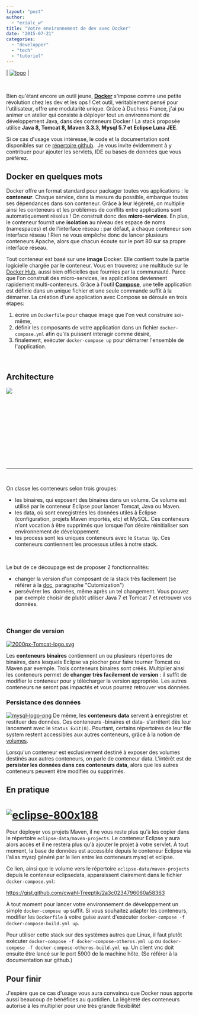 ```yaml
---
layout: "post"
author: 
  - "erialc_w"
title: "Votre environnement de dev avec Docker"
date: "2015-07-21"
categories: 
  - "developper"
  - "tech"
  - "tutoriel"
---
```


| [![logo](/assets/2015/07/2015-07-21-votre-environnement-de-dev-avec-docker/logo.png)](/assets/2015/07/2015-07-21-votre-environnement-de-dev-avec-docker/logo.png) |

 

Bien qu'étant encore un outil jeune, **[Docker](https://www.docker.com/)** s'impose comme une petite révolution chez les dev et les ops ! Cet outil, véritablement pensé pour l'utilisateur, offre une modularité unique. Grâce à Duchess France, j'ai pu animer un atelier qui consiste à déployer tout un environnement de développement Java, dans des conteneurs Docker ! La stack proposée utilise **Java 8, Tomcat 8, Maven 3.3.3, Mysql 5.7 et Eclipse Luna JEE**.

Si ce cas d'usage vous intéresse, le code et la documentation sont disponibles sur ce [répertoire github](https://github.com/cwahl-Treeptik/jdev-env-java).  Je vous invite évidemment à y contribuer pour ajouter les servlets, IDE ou bases de données que vous préférez.

## Docker en quelques mots

Docker offre un format standard pour packager toutes vos applications : le **conteneur**. Chaque service, dans la mesure du possible, embarque toutes ses dépendances dans son conteneur. Grâce à leur légèreté, on multiplie ainsi les conteneurs et les problèmes de conflits entre applications sont automatiquement résolus ! On construit donc des **micro-services**. En plus, le conteneur fournit une **isolation** au niveau des espace de noms (namespaces) et de l'interface réseau : par défaut, à chaque conteneur son interface réseau ! Rien ne vous empêche donc de lancer plusieurs conteneurs Apache, alors que chacun écoute sur le port 80 sur sa propre interface réseau.

Tout conteneur est basé sur une **image** Docker. Elle contient toute la partie logicielle chargée par le conteneur. Vous en trouverez une multitude sur le [Docker Hub](https://registry.hub.docker.com/), aussi bien officielles que fournies par la communauté. Parce que l'on construit des micro-services, les applications deviennent rapidement multi-conteneurs. Grâce à l'outil **[Compose](https://docs.docker.com/compose/)**, une telle application est définie dans un unique fichier et une seule commande suffit à la démarrer. La création d'une application avec Compose se déroule en trois étapes:

1. écrire un `Dockerfile` pour chaque image que l'on veut construire soi-même,
2. définir les composants de votre application dans un fichier `docker-compose.yml` afin qu'ils puissent interagir comme désiré,
3. finalement, exécuter `docker-compose up` pour démarrer l'ensemble de l'application.

 

## **Architecture**

[![](/assets/2015/07/2015-07-21-votre-environnement-de-dev-avec-docker/javadev.png)](/assets/2015/07/2015-07-21-votre-environnement-de-dev-avec-docker/javadev.png)

 

 

 

 

 

 

* * *

 

On classe les conteneurs selon trois groupes:

- les binaires, qui exposent des binaires dans un volume. Ce volume est utilisé par le conteneur Eclipse pour lancer Tomcat, Java ou Maven.
- les data, où sont enregistrées les données utiles à Eclipse (configuration, projets Maven importés, etc) et MySQL. Ces conteneurs n'ont vocation à être supprimés que lorsque l'on désire réinitialiser son environnement de développement.
- les process sont les uniques conteneurs avec le `Status Up`. Ces conteneurs contiennent les processus utiles à notre stack.

 

Le but de ce découpage est de proposer 2 fonctionnalités:

- changer la version d'un composant de la stack très facilement (se référer à la [doc](https://github.com/cwahl-Treeptik/jdev-env-java/#a-java-development-environment-with-eclipse-as-an-ide-in-a-few-docker-containers-), paragraphe "Cutomization")
- persévérer les  données, même après un tel changement. Vous pouvez par exemple choisir de plutôt utiliser Java 7 et Tomcat 7 et retrouver vos données.

 

### Changer de version

[![2000px-Tomcat-logo.svg](/assets/2015/07/2015-07-21-votre-environnement-de-dev-avec-docker/2000px-Tomcat-logo.svg_-300x200.png)](/assets/2015/07/2015-07-21-votre-environnement-de-dev-avec-docker/2000px-Tomcat-logo.svg_.png)

Les **conteneurs binaires** contiennent un ou plusieurs répertoires de binaires, dans lesquels Eclipse va piocher pour faire tourner Tomcat ou Maven par exemple. Trois conteneurs binaires sont créés. Multiplier ainsi les conteneurs permet de **changer très facilement de version** : il suffit de modifier le conteneur pour y télécharger la version appropriée. Les autres conteneurs ne seront pas impactés et vous pourrez retrouver vos données.

### Persistance des données

[![mysql-logo-png](/assets/2015/07/2015-07-21-votre-environnement-de-dev-avec-docker/mysql-logo-png-300x225.png)](/assets/2015/07/2015-07-21-votre-environnement-de-dev-avec-docker/mysql-logo-png.png) De même, les **conteneurs data** servent à enregistrer et restituer des données. Ces conteneurs -binaires et data- s'arrêtent dès leur lancement avec le `Status Exit(0)`. Pourtant, certains répertoires de leur file system restent accessibles aux autres conteneurs, grâce à la notion de [volumes](https://docs.docker.com/userguide/dockervolumes/#creating-and-mounting-a-data-volume-container).

Lorsqu'un conteneur est exclusivement destiné à exposer des volumes destinés aux autres conteneurs, on parle de conteneur data. L'intérêt est de **persister les données dans ces conteneurs data**, alors que les autres conteneurs peuvent être modifiés ou supprimés.

## En pratique

# [![eclipse-800x188](/assets/2015/07/2015-07-21-votre-environnement-de-dev-avec-docker/eclipse-800x188-300x71.png)](/assets/2015/07/2015-07-21-votre-environnement-de-dev-avec-docker/eclipse-800x188.png)

Pour déployer vos projets Maven, il ne vous reste plus qu'à les copier dans le répertoire `eclipse-data/maven-projects`. Le conteneur Eclipse y aura alors accès et il ne restera plus qu'à ajouter le projet à votre servlet. À tout moment, la base de données est accessible depuis le conteneur Eclipse via l'alias mysql généré par le lien entre les conteneurs mysql et eclipse.

Ce lien, ainsi que le volume vers le répertoire `eclipse-data/maven-projects` depuis le conteneur eclipsedata, apparaissent clairement dans le fichier `docker-compose.yml`:

https://gist.github.com/cwahl-Treeptik/2a3c0234796060a58363

À tout moment pour lancer votre environnement de développement un simple `docker-compose up` suffit. Si vous souhaitez adapter les conteneurs, modifier les `Dockerfile` à votre guise avant d'exécuter `docker-compose -f docker-compose-build.yml up`.

Pour utiliser cette stack sur des systèmes autres que Linux, il faut plutôt exécuter `docker-compose -f docker-compose-otheros.yml up` ou `docker-compose -f docker-compose-otheros-build.yml up`. Un client vnc doit ensuite être lancé sur le port 5900 de la machine hôte. (Se référer à la documentation sur github.)

## Pour finir

J'espère que ce cas d'usage vous aura convaincu que Docker nous apporte aussi beaucoup de bénéfices au quotidien. La légèreté des conteneurs autorise à les multiplier pour une très grande flexibilité!
